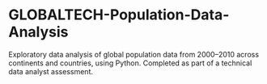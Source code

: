 # GLOBALTECH-Population-Data-Analysis
Exploratory data analysis of global population data from 2000–2010 across continents and countries, using Python. Completed as part of a technical data analyst assessment.
